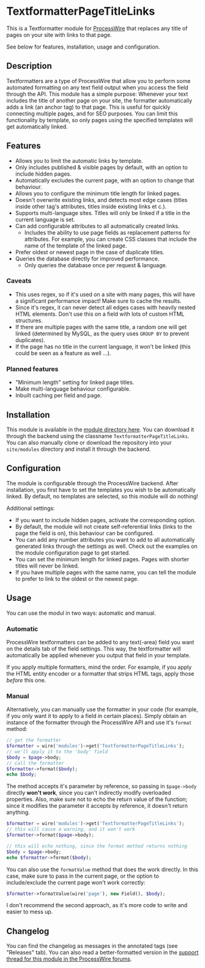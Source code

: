 # TextformatterPageTitleLinks

This is a Textformatter module for [ProcessWire](https://processwire.com/) that replaces any title of pages on your site with links to that page.

See below for features, installation, usage and configuration.

## Description

Textformatters are a type of ProcessWire that allow you to perform some automated formatting on any text field output when you access the field through the API. This module has a simple purpose: Whenever your text includes the title of another page on your site, the formatter automatically adds a link (an anchor tag) to that page. This is useful for quickly connecting multiple pages, and for SEO purposes. You can limit this functionality by template, so only pages using the specified templates will get automatically linked.

## Features

- Allows you to limit the automatic links by template.
- Only includes published & visible pages by default, with an option to include hidden pages.
- Automatically excludes the current page, with an option to change that behaviour.
- Allows you to configure the minimum title length for linked pages.
- Doesn't overwrite existing links, and detects most edge cases (titles inside other tag's attributes, titles inside existing links et c.).
- Supports multi-language sites. Titles will only be linked if a title in the current language is set.
- Can add configurable attributes to all automatically created links.
    - Includes the ability to use page fields as replacement patterns for attributes. For example, you can create CSS classes that include the name of the template of the linked page.
- Prefer oldest or newest page in the case of duplicate titles.
- Queries the database directly for improved performance.
    - Only queries the database once per request & language.

### Caveats

- This uses regex, so if it's used on a site with many pages, this will have a significant performance impact! Make sure to cache the results.
- Since it's regex, it can never detect all edges cases with heavily nested HTML elements. Don't use this on a field with lots of custom HTML structures.
- If there are multiple pages with the same title, a random one will get linked (determined by MySQL, as the query uses `GROUP BY` to prevent duplicates).
- If the page has no title in the current language, it won't be linked (this could be seen as a feature as well ...).

### Planned features

- "Minimum length" setting for linked page titles.
- Make multi-language behaviour configurable.
- Inbuilt caching per field and page.

## Installation

This module is available in the [module directory here](https://modules.processwire.com/modules/textformatter-page-title-links/). You can download it through the backend using the classname `TextformatterPageTitleLinks`. You can also manually clone or download the repository into your `site/modules` directory and install it through the backend.

## Configuration

The module is configurable through the ProcessWire backend. After installation, you first have to set the templates you wish to be automatically linked. By default, no templates are selected, so this module will do nothing!

Additional settings:

- If you want to include hidden pages, activate the corresponding option.
- By default, the module will not create self-referential links (links to the page the field is on), this behaviour can be configured.
- You can add any number attributes you want to add to all automatically generated links through the settings as well. Check out the examples on the module configuration page to get started.
- You can set the minimum length for linked pages. Pages with shorter titles will never be linked.
- If you have multiple pages with the same name, you can tell the module to prefer to link to the oldest or the newest page.

## Usage

You can use the modul in two ways: automatic and manual.

### Automatic

ProcessWire textformatters can be added to any text(-area) field you want on the details tab of the field settings. This way, the textformatter will automatically be applied whenever you output that field in your template.

If you apply multiple formatters, mind the order. For example, if you apply the HTML entity encoder or a formatter that strips HTML tags, apply those *before* this one.

### Manual

Alternatively, you can manually use the formatter in your code (for example, if you only want it to apply to a field in certain places). Simply obtain an instance of the formatter through the ProcessWire API and use it's `format` method:

```php
// get the formatter
$formatter = wire('modules')->get('TextformatterPageTitleLinks');
// we'll apply it to the 'body' field
$body = $page->body;
// call the formatter
$formatter->format($body);
echo $body;
```

The method accepts it's parameter by reference, so passing in `$page->body` directly **won't work**, since you can't indirectly modify overloaded properties. Also, make sure not to echo the return value of the function; since it modifies the parameter it accepts by reference, it doesn't return anything.

```php
$formatter = wire('modules')->get('TextformatterPageTitleLinks');
// this will cause a warning, and it won't work
$formatter->format($page->body);

// this will echo nothing, since the format method returns nothing
$body = $page->body;
echo $formatter->format($body);
```

You can also use the `formatValue` method that does the work directly. In this case, make sure to pass in the current page, or the option to include/exclude the current page won't work correctly:

```php
$formatter->formatValue(wire('page'), new Field(), $body);
```

I don't recommend the second approach, as it's more code to write and easier to mess up.

## Changelog

You can find the changelog as messages in the annotated tags (see "Releases" tab). You can also read a better-formatted version in the [support thread for this module in the ProcessWire forums](https://processwire.com/talk/topic/20378-automatically-link-page-titles/?tab=comments#comment-179285).
